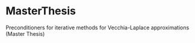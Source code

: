 # MasterThesis
Preconditioners for iterative methods for Vecchia-Laplace approximations (Master Thesis)
